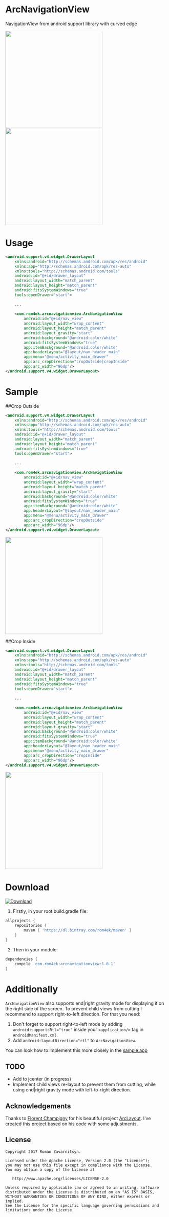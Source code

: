 # ArcNavigationView
NavigationView from android support library with curved edge

<img src="https://raw.githubusercontent.com/rom4ek/ArcNavigationView/master/media/crop_inside.png" width="303"> 	<img src="https://raw.githubusercontent.com/rom4ek/ArcNavigationView/master/media/crop_outside.png" width="303">

# Usage

```xml
<android.support.v4.widget.DrawerLayout
    xmlns:android="http://schemas.android.com/apk/res/android"
    xmlns:app="http://schemas.android.com/apk/res-auto"
    xmlns:tools="http://schemas.android.com/tools"
    android:id="@+id/drawer_layout"
    android:layout_width="match_parent"
    android:layout_height="match_parent"
    android:fitsSystemWindows="true"
    tools:openDrawer="start">
    
    ...
    
    <com.rom4ek.arcnavigationview.ArcNavigationView
        android:id="@+id/nav_view"
        android:layout_width="wrap_content"
        android:layout_height="match_parent"
        android:layout_gravity="start"
        android:background="@android:color/white"
        android:fitsSystemWindows="true"
        app:itemBackground="@android:color/white"
        app:headerLayout="@layout/nav_header_main"
        app:menu="@menu/activity_main_drawer"
        app:arc_cropDirection="cropOutside|cropInside"
        app:arc_width="96dp"/>
</android.support.v4.widget.DrawerLayout>
```

# Sample

##Crop Outside

```xml
<android.support.v4.widget.DrawerLayout
    xmlns:android="http://schemas.android.com/apk/res/android"
    xmlns:app="http://schemas.android.com/apk/res-auto"
    xmlns:tools="http://schemas.android.com/tools"
    android:id="@+id/drawer_layout"
    android:layout_width="match_parent"
    android:layout_height="match_parent"
    android:fitsSystemWindows="true"
    tools:openDrawer="start">
    
    ...
    
    <com.rom4ek.arcnavigationview.ArcNavigationView
        android:id="@+id/nav_view"
        android:layout_width="wrap_content"
        android:layout_height="match_parent"
        android:layout_gravity="start"
        android:background="@android:color/white"
        android:fitsSystemWindows="true"
        app:itemBackground="@android:color/white"
        app:headerLayout="@layout/nav_header_main"
        app:menu="@menu/activity_main_drawer"
        app:arc_cropDirection="cropOutside"
        app:arc_width="96dp"/>
</android.support.v4.widget.DrawerLayout>
```

<img src="https://raw.githubusercontent.com/rom4ek/ArcNavigationView/master/media/crop_outside.png" width="303">


##Crop Inside

```xml
<android.support.v4.widget.DrawerLayout
    xmlns:android="http://schemas.android.com/apk/res/android"
    xmlns:app="http://schemas.android.com/apk/res-auto"
    xmlns:tools="http://schemas.android.com/tools"
    android:id="@+id/drawer_layout"
    android:layout_width="match_parent"
    android:layout_height="match_parent"
    android:fitsSystemWindows="true"
    tools:openDrawer="start">
    
    ...
    
    <com.rom4ek.arcnavigationview.ArcNavigationView
        android:id="@+id/nav_view"
        android:layout_width="wrap_content"
        android:layout_height="match_parent"
        android:layout_gravity="start"
        android:background="@android:color/white"
        android:fitsSystemWindows="true"
        app:itemBackground="@android:color/white"
        app:headerLayout="@layout/nav_header_main"
        app:menu="@menu/activity_main_drawer"
        app:arc_cropDirection="cropInside"
        app:arc_width="96dp"/>
</android.support.v4.widget.DrawerLayout>
```

<img src="https://raw.githubusercontent.com/rom4ek/ArcNavigationView/master/media/crop_inside.png" width="303">

# Download
[ ![Download](https://api.bintray.com/packages/rom4ek/maven/ArcNavigationView/images/download.svg) ](https://bintray.com/rom4ek/maven/ArcNavigationView/_latestVersion)

1. Firstly, in your root build.gradle file:
  
  ```groovy
  allprojects {
      repositories {
          maven { 'https://dl.bintray.com/rom4ek/maven' }
      }
  }
  ```
  
2. Then in your module:
  ```groovy
  dependencies {
      compile 'com.rom4ek:arcnavigationview:1.0.1'
  }
  ```

# Additionally

```ArcNavigationView``` also supports end|right gravity mode for displaying it on the right side of the screen. To prevent child views from cutting I recommend to support right-to-left direction. For that you need:

1. Don't forget to support right-to-left mode by adding ```android:supportsRtl="true"``` inside your ```<application/>``` tag in ```AndroidManifest.xml```.
2. Add ```android:layoutDirection="rtl"``` to ```ArcNavigationView```.

You can look how to implement this more closely in the [sample app](https://github.com/rom4ek/ArcNavigationView/tree/master/app)

## TODO

* Add to jcenter (in progress)
* Implement child views re-layout to prevent them from cutting, while using end|right gravity mode with left-to-right direction.

Acknowledgements
--------

Thanks to [Florent Champigny](https://github.com/florent37) for his beautiful project [ArcLayout](https://github.com/florent37/ArcLayout). I've created this project based on his code with some adjustments.


License
--------

    Copyright 2017 Roman Zavarnitsyn.

    Licensed under the Apache License, Version 2.0 (the "License");
    you may not use this file except in compliance with the License.
    You may obtain a copy of the License at

       http://www.apache.org/licenses/LICENSE-2.0

    Unless required by applicable law or agreed to in writing, software
    distributed under the License is distributed on an "AS IS" BASIS,
    WITHOUT WARRANTIES OR CONDITIONS OF ANY KIND, either express or implied.
    See the License for the specific language governing permissions and
    limitations under the License.
